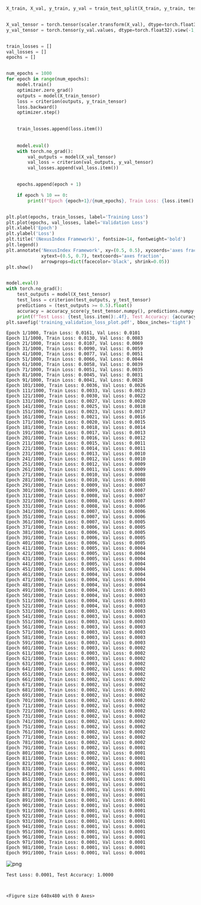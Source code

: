 ```python

X_train, X_val, y_train, y_val = train_test_split(X_train, y_train, test_size=0.2, random_state=42)


X_val_tensor = torch.tensor(scaler.transform(X_val), dtype=torch.float32)
y_val_tensor = torch.tensor(y_val.values, dtype=torch.float32).view(-1, 1)


train_losses = []
val_losses = []
epochs = []


num_epochs = 1000
for epoch in range(num_epochs):
    model.train()
    optimizer.zero_grad()
    outputs = model(X_train_tensor)
    loss = criterion(outputs, y_train_tensor)
    loss.backward()
    optimizer.step()

    
    train_losses.append(loss.item())
    
    
    model.eval()
    with torch.no_grad():
        val_outputs = model(X_val_tensor)
        val_loss = criterion(val_outputs, y_val_tensor)
        val_losses.append(val_loss.item())

    
    epochs.append(epoch + 1)

    if epoch % 10 == 0:
        print(f"Epoch {epoch+1}/{num_epochs}, Train Loss: {loss.item():.4f}, Val Loss: {val_loss.item():.4f}")


plt.plot(epochs, train_losses, label='Training Loss')
plt.plot(epochs, val_losses, label='Validation Loss')
plt.xlabel('Epoch')
plt.ylabel('Loss')
plt.title('(NexusIndex Framework)', fontsize=14, fontweight='bold')
plt.legend()
plt.annotate('NexusIndex Framework', xy=(0.5, 0.5), xycoords='axes fraction', fontsize=12,
             xytext=(0.5, 0.7), textcoords='axes fraction',
             arrowprops=dict(facecolor='black', shrink=0.05))
plt.show()


model.eval()
with torch.no_grad():
    test_outputs = model(X_test_tensor)
    test_loss = criterion(test_outputs, y_test_tensor)
    predictions = (test_outputs >= 0.5).float()
    accuracy = accuracy_score(y_test_tensor.numpy(), predictions.numpy())
    print(f"Test Loss: {test_loss.item():.4f}, Test Accuracy: {accuracy:.4f}")
plt.savefig('training_validation_loss_plot.pdf', bbox_inches='tight') 
```

    Epoch 1/1000, Train Loss: 0.0161, Val Loss: 0.0101
    Epoch 11/1000, Train Loss: 0.0130, Val Loss: 0.0083
    Epoch 21/1000, Train Loss: 0.0107, Val Loss: 0.0069
    Epoch 31/1000, Train Loss: 0.0090, Val Loss: 0.0059
    Epoch 41/1000, Train Loss: 0.0077, Val Loss: 0.0051
    Epoch 51/1000, Train Loss: 0.0066, Val Loss: 0.0044
    Epoch 61/1000, Train Loss: 0.0058, Val Loss: 0.0039
    Epoch 71/1000, Train Loss: 0.0051, Val Loss: 0.0035
    Epoch 81/1000, Train Loss: 0.0045, Val Loss: 0.0031
    Epoch 91/1000, Train Loss: 0.0041, Val Loss: 0.0028
    Epoch 101/1000, Train Loss: 0.0036, Val Loss: 0.0026
    Epoch 111/1000, Train Loss: 0.0033, Val Loss: 0.0023
    Epoch 121/1000, Train Loss: 0.0030, Val Loss: 0.0022
    Epoch 131/1000, Train Loss: 0.0027, Val Loss: 0.0020
    Epoch 141/1000, Train Loss: 0.0025, Val Loss: 0.0018
    Epoch 151/1000, Train Loss: 0.0023, Val Loss: 0.0017
    Epoch 161/1000, Train Loss: 0.0021, Val Loss: 0.0016
    Epoch 171/1000, Train Loss: 0.0020, Val Loss: 0.0015
    Epoch 181/1000, Train Loss: 0.0018, Val Loss: 0.0014
    Epoch 191/1000, Train Loss: 0.0017, Val Loss: 0.0013
    Epoch 201/1000, Train Loss: 0.0016, Val Loss: 0.0012
    Epoch 211/1000, Train Loss: 0.0015, Val Loss: 0.0011
    Epoch 221/1000, Train Loss: 0.0014, Val Loss: 0.0011
    Epoch 231/1000, Train Loss: 0.0013, Val Loss: 0.0010
    Epoch 241/1000, Train Loss: 0.0012, Val Loss: 0.0010
    Epoch 251/1000, Train Loss: 0.0012, Val Loss: 0.0009
    Epoch 261/1000, Train Loss: 0.0011, Val Loss: 0.0009
    Epoch 271/1000, Train Loss: 0.0010, Val Loss: 0.0008
    Epoch 281/1000, Train Loss: 0.0010, Val Loss: 0.0008
    Epoch 291/1000, Train Loss: 0.0009, Val Loss: 0.0007
    Epoch 301/1000, Train Loss: 0.0009, Val Loss: 0.0007
    Epoch 311/1000, Train Loss: 0.0008, Val Loss: 0.0007
    Epoch 321/1000, Train Loss: 0.0008, Val Loss: 0.0007
    Epoch 331/1000, Train Loss: 0.0008, Val Loss: 0.0006
    Epoch 341/1000, Train Loss: 0.0007, Val Loss: 0.0006
    Epoch 351/1000, Train Loss: 0.0007, Val Loss: 0.0006
    Epoch 361/1000, Train Loss: 0.0007, Val Loss: 0.0005
    Epoch 371/1000, Train Loss: 0.0006, Val Loss: 0.0005
    Epoch 381/1000, Train Loss: 0.0006, Val Loss: 0.0005
    Epoch 391/1000, Train Loss: 0.0006, Val Loss: 0.0005
    Epoch 401/1000, Train Loss: 0.0006, Val Loss: 0.0005
    Epoch 411/1000, Train Loss: 0.0005, Val Loss: 0.0004
    Epoch 421/1000, Train Loss: 0.0005, Val Loss: 0.0004
    Epoch 431/1000, Train Loss: 0.0005, Val Loss: 0.0004
    Epoch 441/1000, Train Loss: 0.0005, Val Loss: 0.0004
    Epoch 451/1000, Train Loss: 0.0005, Val Loss: 0.0004
    Epoch 461/1000, Train Loss: 0.0004, Val Loss: 0.0004
    Epoch 471/1000, Train Loss: 0.0004, Val Loss: 0.0004
    Epoch 481/1000, Train Loss: 0.0004, Val Loss: 0.0004
    Epoch 491/1000, Train Loss: 0.0004, Val Loss: 0.0003
    Epoch 501/1000, Train Loss: 0.0004, Val Loss: 0.0003
    Epoch 511/1000, Train Loss: 0.0004, Val Loss: 0.0003
    Epoch 521/1000, Train Loss: 0.0004, Val Loss: 0.0003
    Epoch 531/1000, Train Loss: 0.0003, Val Loss: 0.0003
    Epoch 541/1000, Train Loss: 0.0003, Val Loss: 0.0003
    Epoch 551/1000, Train Loss: 0.0003, Val Loss: 0.0003
    Epoch 561/1000, Train Loss: 0.0003, Val Loss: 0.0003
    Epoch 571/1000, Train Loss: 0.0003, Val Loss: 0.0003
    Epoch 581/1000, Train Loss: 0.0003, Val Loss: 0.0003
    Epoch 591/1000, Train Loss: 0.0003, Val Loss: 0.0003
    Epoch 601/1000, Train Loss: 0.0003, Val Loss: 0.0002
    Epoch 611/1000, Train Loss: 0.0003, Val Loss: 0.0002
    Epoch 621/1000, Train Loss: 0.0003, Val Loss: 0.0002
    Epoch 631/1000, Train Loss: 0.0003, Val Loss: 0.0002
    Epoch 641/1000, Train Loss: 0.0002, Val Loss: 0.0002
    Epoch 651/1000, Train Loss: 0.0002, Val Loss: 0.0002
    Epoch 661/1000, Train Loss: 0.0002, Val Loss: 0.0002
    Epoch 671/1000, Train Loss: 0.0002, Val Loss: 0.0002
    Epoch 681/1000, Train Loss: 0.0002, Val Loss: 0.0002
    Epoch 691/1000, Train Loss: 0.0002, Val Loss: 0.0002
    Epoch 701/1000, Train Loss: 0.0002, Val Loss: 0.0002
    Epoch 711/1000, Train Loss: 0.0002, Val Loss: 0.0002
    Epoch 721/1000, Train Loss: 0.0002, Val Loss: 0.0002
    Epoch 731/1000, Train Loss: 0.0002, Val Loss: 0.0002
    Epoch 741/1000, Train Loss: 0.0002, Val Loss: 0.0002
    Epoch 751/1000, Train Loss: 0.0002, Val Loss: 0.0002
    Epoch 761/1000, Train Loss: 0.0002, Val Loss: 0.0002
    Epoch 771/1000, Train Loss: 0.0002, Val Loss: 0.0002
    Epoch 781/1000, Train Loss: 0.0002, Val Loss: 0.0002
    Epoch 791/1000, Train Loss: 0.0002, Val Loss: 0.0001
    Epoch 801/1000, Train Loss: 0.0002, Val Loss: 0.0001
    Epoch 811/1000, Train Loss: 0.0002, Val Loss: 0.0001
    Epoch 821/1000, Train Loss: 0.0002, Val Loss: 0.0001
    Epoch 831/1000, Train Loss: 0.0002, Val Loss: 0.0001
    Epoch 841/1000, Train Loss: 0.0001, Val Loss: 0.0001
    Epoch 851/1000, Train Loss: 0.0001, Val Loss: 0.0001
    Epoch 861/1000, Train Loss: 0.0001, Val Loss: 0.0001
    Epoch 871/1000, Train Loss: 0.0001, Val Loss: 0.0001
    Epoch 881/1000, Train Loss: 0.0001, Val Loss: 0.0001
    Epoch 891/1000, Train Loss: 0.0001, Val Loss: 0.0001
    Epoch 901/1000, Train Loss: 0.0001, Val Loss: 0.0001
    Epoch 911/1000, Train Loss: 0.0001, Val Loss: 0.0001
    Epoch 921/1000, Train Loss: 0.0001, Val Loss: 0.0001
    Epoch 931/1000, Train Loss: 0.0001, Val Loss: 0.0001
    Epoch 941/1000, Train Loss: 0.0001, Val Loss: 0.0001
    Epoch 951/1000, Train Loss: 0.0001, Val Loss: 0.0001
    Epoch 961/1000, Train Loss: 0.0001, Val Loss: 0.0001
    Epoch 971/1000, Train Loss: 0.0001, Val Loss: 0.0001
    Epoch 981/1000, Train Loss: 0.0001, Val Loss: 0.0001
    Epoch 991/1000, Train Loss: 0.0001, Val Loss: 0.0001
    


    
![png](output_0_1.png)
    


    Test Loss: 0.0001, Test Accuracy: 1.0000
    


    <Figure size 640x480 with 0 Axes>



```python

```
